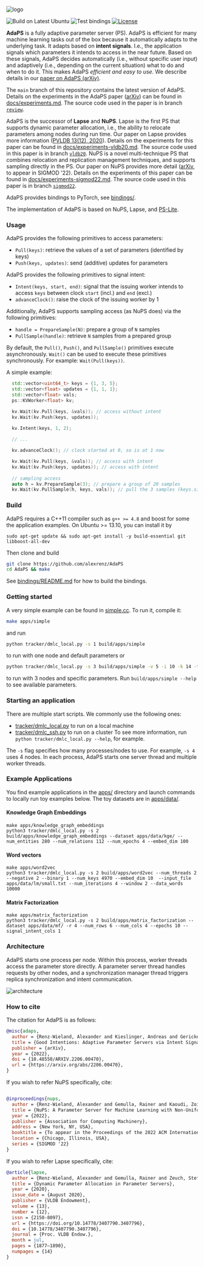 ![logo](docs/adaps.svg?raw=true) 

![Build on Latest Ubuntu](https://github.com/alexrenz/AdaPS/actions/workflows/latest-ubuntu.yml/badge.svg)
![Test bindings](https://github.com/alexrenz/AdaPS/actions/workflows/bindings.yml/badge.svg)
[![License](docs/apache2.svg?raw=true)](./LICENSE)

**AdaPS** is a fully adaptive parameter server (PS). AdaPS is efficient for many
machine learning tasks out of the box because it automatically adapts to the
underlying task. It adapts based on **intent signals**. I.e., the application
signals which parameters it intends to access in the near future. Based on these
signals, AdaPS decides automatically (i.e., without specific user input) and
adaptively (i.e., depending on the current situation) what to do and when to do
it. This makes AdaPS *efficient and easy to use*. We describe details in our
[paper on AdaPS (arXiv)](https://arxiv.org/abs/2206.00470).

The `main` branch of this repository contains the latest version of AdaPS.
Details on the experiments in the AdaPS paper
([arXiv](https://arxiv.org/abs/2206.00470)) can be found in
[docs/experiments.md](https://github.com/alexrenz/AdaPS/blob/review/docs/experiments.md).
The source code used in the paper is in branch
[`review`](https://github.com/alexrenz/AdaPS/tree/review/).

AdaPS is the successor of **Lapse** and **NuPS**. Lapse is the first PS
that supports dynamic parameter allocation, i.e., the ability to relocate
parameters among nodes during run time. Our paper on Lapse provides more
information ([PVLDB 13(12),
2020](https://www.vldb.org/pvldb/vol13/p1877-renz-wieland.pdf)). Details on the
experiments for this paper can be found in
[docs/experiments-vldb20.md](https://github.com/alexrenz/AdaPS/blob/vldb20/docs/experiments-vldb20.md).
The source code used in this paper is in branch
[`vldb20`](https://github.com/alexrenz/AdaPS/tree/vldb20/). NuPS is a novel
multi-technique PS that combines relocation and replication management
techniques, and supports sampling directly in the PS. Our paper on NuPS provides
more detail ([arXiv](https://arxiv.org/abs/2104.00501), to appear in SIGMOD
'22). Details on the experiments of this paper can be found in
[docs/experiments-sigmod22.md](https://github.com/alexrenz/AdaPS/blob/sigmod22/docs/experiments-sigmod22.md).
The source code used in this paper is in branch
[`sigmod22`](https://github.com/alexrenz/AdaPS/tree/sigmod22/).


AdaPS provides bindings to PyTorch, see [bindings/](bindings/). 

The implementation of AdaPS is based on NuPS, Lapse, and [PS-Lite](https://github.com/dmlc/ps-lite). 

### Usage

AdaPS provides the following primitives to access parameters: 
- `Pull(keys)`: retrieve the values of a set of parameters (identified by keys)
- `Push(keys, updates)`: send (additive) updates for parameters

AdaPS provides the following primitives to signal intent:
- `Intent(keys, start, end)`: signal that the issuing worker intends to access `keys` between clock `start` (incl.) and `end` (excl.)
- `advanceClock()`: raise the clock of the issuing worker by 1

Additionally, AdaPS supports sampling access (as NuPS does) via the following primitives:
- `handle = PrepareSample(N)`: prepare a group of `N` samples
- `PullSample(handle)`: retrieve `N` samples from a prepared group

By default, the `Pull()`, `Push()`, and `PullSample()` primitives execute asynchronously. `Wait()` can be used to execute these primitives synchronously. For example: `Wait(Pull(keys))`.


A simple example:

```c++
  std::vector<uint64_t> keys = {1, 3, 5};
  std::vector<float> updates = {1, 1, 1};
  std::vector<float> vals;
  ps::KVWorker<float> kv;

  kv.Wait(kv.Pull(keys, &vals)); // access without intent
  kv.Wait(kv.Push(keys, updates));
  
  kv.Intent(keys, 1, 2);

  // ...

  kv.advanceClock(); // clock started at 0, so is at 1 now

  kv.Wait(kv.Pull(keys, &vals)); // access with intent
  kv.Wait(kv.Push(keys, updates)); // access with intent
  
  // sampling access
  auto h = kv.PrepareSample(3); // prepare a group of 20 samples
  kv.Wait(kv.PullSample(h, keys, vals)); // pull the 3 samples (keys.size() determines how many samples are pulled)
```

### Build

AdaPS requires a C++11 compiler such as `g++ >= 4.8` and boost for some the application examples. On Ubuntu >= 13.10, you
can install it by
```
sudo apt-get update && sudo apt-get install -y build-essential git libboost-all-dev
```

Then clone and build

```bash
git clone https://github.com/alexrenz/AdaPS
cd AdaPS && make
```

See [bindings/README.md](bindings/README.md) for how to build the bindings.

### Getting started

A very simple example can be found in [simple.cc](apps/simple.cc). To run it, compile it:

```bash
make apps/simple
```

and run

```bash
python tracker/dmlc_local.py -s 1 build/apps/simple
```

to run with one node and default parameters or 

```bash
python tracker/dmlc_local.py -s 3 build/apps/simple -v 5 -i 10 -k 14 -t 4
```
to run with 3 nodes and specific parameters. Run `build/apps/simple --help` to see available parameters.



### Starting an application

There are multiple start scripts. We commonly use the following ones:
- [tracker/dmlc_local.py](tracker/dmlc_local.py) to run on a local machine
- [tracker/dmlc_ssh.py](tracker/dmlc_ssh.py) to run on a cluster
To see more information, run `python tracker/dmlc_local.py --help`, for example.

The `-s` flag specifies how many processes/nodes to use. For example, `-s 4` uses 4 nodes. In each process, AdaPS starts one server thread and multiple worker threads. 

### Example Applications

You find example applications in the [apps/](apps/) directory and launch commands to locally run toy examples below. The toy datasets are in [apps/data/](apps/data/). 


#### Knowledge Graph Embeddings
```
make apps/knowledge_graph_embeddings
python3 tracker/dmlc_local.py -s 2 build/apps/knowledge_graph_embeddings --dataset apps/data/kge/ --num_entities 280 --num_relations 112 --num_epochs 4 --embed_dim 100
```

#### Word vectors
```
make apps/word2vec
python3 tracker/dmlc_local.py -s 2 build/apps/word2vec --num_threads 2 --negative 2 --binary 1 --num_keys 4970 --embed_dim 10  --input_file apps/data/lm/small.txt --num_iterations 4 --window 2 --data_words 10000
```

#### Matrix Factorization

```
make apps/matrix_factorization
python3 tracker/dmlc_local.py -s 2 build/apps/matrix_factorization --dataset apps/data/mf/ -r 4 --num_rows 6 --num_cols 4 --epochs 10 --signal_intent_cols 1
```

### Architecture

AdaPS starts one process per node. Within this process, worker threads access the parameter store directly. A parameter server thread handles requests by other nodes, and a synchronization manager thread triggers replica synchronization and intent communication.

![architecture](docs/architecture.png?raw=true)


### How to cite

The citation for AdaPS is as follows:

```bibtex
@misc{adaps,
  author = {Renz-Wieland, Alexander and Kieslinger, Andreas and Gericke, Robert and Gemulla, Rainer and Kaoudi, Zoi and Markl, Volker},
  title = {Good Intentions: Adaptive Parameter Servers via Intent Signaling},
  publisher = {arXiv},
  year = {2022},
  doi = {10.48550/ARXIV.2206.00470},
  url = {https://arxiv.org/abs/2206.00470},
}

```


If you wish to refer NuPS specifically, cite:

```bibtex

@inproceedings{nups,
  author = {Renz-Wieland, Alexander and Gemulla, Rainer and Kaoudi, Zoi and Markl, Volker},
  title = {NuPS: A Parameter Server for Machine Learning with Non-Uniform Parameter Access},
  year = {2022},
  publisher = {Association for Computing Machinery},
  address = {New York, NY, USA},
  booktitle = {To appear in the Proceedings of the 2022 ACM International Conference on Management of Data},
  location = {Chicago, Illinois, USA},
  series = {SIGMOD '22}
}
```


If you wish to refer Lapse specifically, cite:

```bibtex
@article{lapse,
  author = {Renz-Wieland, Alexander and Gemulla, Rainer and Zeuch, Steffen and Markl, Volker},
  title = {Dynamic Parameter Allocation in Parameter Servers},
  year = {2020},
  issue_date = {August 2020},
  publisher = {VLDB Endowment},
  volume = {13},
  number = {12},
  issn = {2150-8097},
  url = {https://doi.org/10.14778/3407790.3407796},
  doi = {10.14778/3407790.3407796},
  journal = {Proc. VLDB Endow.},
  month = jul,
  pages = {1877–1890},
  numpages = {14}
}
```
